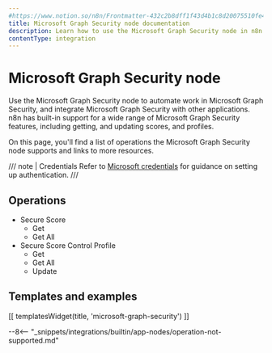 ```yaml
---
#https://www.notion.so/n8n/Frontmatter-432c2b8dff1f43d4b1c8d20075510fe4
title: Microsoft Graph Security node documentation
description: Learn how to use the Microsoft Graph Security node in n8n. Follow technical documentation to integrate Microsoft Graph Security node into your workflows.
contentType: integration
---
```


# Microsoft Graph Security node

Use the Microsoft Graph Security node to automate work in Microsoft Graph Security, and integrate Microsoft Graph Security with other applications. n8n has built-in support for a wide range of Microsoft Graph Security features, including getting, and updating scores, and profiles. 

On this page, you'll find a list of operations the Microsoft Graph Security node supports and links to more resources.

/// note | Credentials
Refer to [Microsoft credentials](/integrations/builtin/credentials/microsoft/) for guidance on setting up authentication.
///

## Operations

* Secure Score
    * Get
    * Get All
* Secure Score Control Profile
    * Get
    * Get All
    * Update

## Templates and examples

<!-- see https://www.notion.so/n8n/Pull-in-templates-for-the-integrations-pages-37c716837b804d30a33b47475f6e3780 -->
[[ templatesWidget(title, 'microsoft-graph-security') ]]

--8<-- "_snippets/integrations/builtin/app-nodes/operation-not-supported.md"
